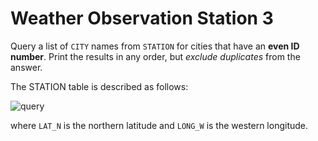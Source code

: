 # Weather Observation Station 3

Query a list of `CITY` names from `STATION` for cities that have an **even ID number**. Print the results in any order, but *exclude duplicates* from the answer.

The STATION table is described as follows:

![query](https://s3.amazonaws.com/hr-challenge-images/9336/1449345840-5f0a551030-Station.jpg)

where `LAT_N` is the northern latitude and `LONG_W` is the western longitude.
 
